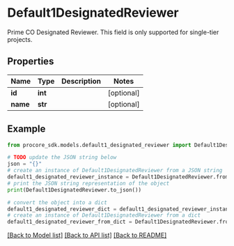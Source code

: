 # Default1DesignatedReviewer

Prime CO Designated Reviewer. This field is only supported for single-tier projects.

## Properties

Name | Type | Description | Notes
------------ | ------------- | ------------- | -------------
**id** | **int** |  | [optional] 
**name** | **str** |  | [optional] 

## Example

```python
from procore_sdk.models.default1_designated_reviewer import Default1DesignatedReviewer

# TODO update the JSON string below
json = "{}"
# create an instance of Default1DesignatedReviewer from a JSON string
default1_designated_reviewer_instance = Default1DesignatedReviewer.from_json(json)
# print the JSON string representation of the object
print(Default1DesignatedReviewer.to_json())

# convert the object into a dict
default1_designated_reviewer_dict = default1_designated_reviewer_instance.to_dict()
# create an instance of Default1DesignatedReviewer from a dict
default1_designated_reviewer_from_dict = Default1DesignatedReviewer.from_dict(default1_designated_reviewer_dict)
```
[[Back to Model list]](../README.md#documentation-for-models) [[Back to API list]](../README.md#documentation-for-api-endpoints) [[Back to README]](../README.md)


